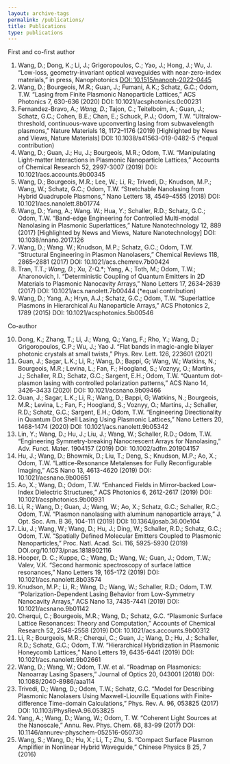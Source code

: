 ```yaml
---
layout: archive-tags
permalink: /publications/
title: Publications
type: publications
---
```


First and co-first author  

1.   Wang, D.; Dong, K.; Li, J.; Grigoropoulos, C.; Yao, J.; Hong, J.; Wu, J. “Low-loss, geometry-invariant optical waveguides with near-zero-index materials,” in press, Nanophotonics [DOI: 10.1515/nanoph-2022-0445](https://www.degruyter.com/document/doi/10.1515/nanoph-2022-0445/html)
2.   Wang, D.; Bourgeois, M.R.; Guan, J.; Fumani, A.K.; Schatz, G.C.; Odom, T.W. “Lasing from Finite Plasmonic Nanoparticle Lattices,” ACS Photonics 7, 630-636 (2020) DOI: 10.1021/acsphotonics.0c00231  
3.   Fernandez-Bravo, A.*; Wang, D.*; Tajon, C.; Teitelboim, A.; Guan, J.; Schatz, G.C.; Cohen, B.E.; Chan, E.; Schuck, P.J.; Odom, T.W. “Ultralow-threshold, continuous-wave upconverting lasing from subwavelength plasmons,” Nature Materials 18, 1172–1176 (2019) [Highlighted by News and Views, Nature Materials] DOI: 10.1038/s41563-019-0482-5 (*equal contribution)  
4.   Wang, D.; Guan, J.; Hu, J.; Bourgeois, M.R.; Odom, T.W. “Manipulating Light-matter Interactions in Plasmonic Nanoparticle Lattices,” Accounts of Chemical Research 52, 2997-3007 (2019) DOI: 10.1021/acs.accounts.9b00345  
5.   Wang, D.; Bourgeois, M.R.; Lee, W.; Li, R.; Trivedi, D.; Knudson, M.P.; Wang, W.; Schatz, G.C.; Odom, T.W. “Stretchable Nanolasing from Hybrid Quadrupole Plasmons,” Nano Letters 18, 4549–4555 (2018) DOI: 10.1021/acs.nanolett.8b01774  
6.   Wang, D.; Yang, A.; Wang. W.; Hua, Y.; Schaller, R.D.; Schatz, G.C.; Odom, T.W. “Band-edge Engineering for Controlled Multi-modal Nanolasing in Plasmonic Superlattices,” Nature Nanotechnology 12, 889 (2017) [Highlighted by News and Views, Nature Nanotechnology] DOI: 10.1038/nnano.2017.126  
7.   Wang, D.; Wang. W.; Knudson, M.P.; Schatz, G.C.; Odom, T.W. “Structural Engineering in   Plasmon Nanolasers,” Chemical Reviews 118, 2865–2881 (2017) DOI: 10.1021/acs.chemrev.7b00424  
8.   Tran, T.T.*; Wang, D.*; Xu, Z-Q.*; Yang, A.; Toth, M.; Odom, T.W.; Aharonovich, I. “Deterministic Coupling of Quantum Emitters in 2D Materials to Plasmonic Nanocavity Arrays,” Nano Letters 17, 2634-2639 (2017) DOI: 10.1021/acs.nanolett.7b00444 (*equal contribution)  
9.   Wang, D.; Yang, A.; Hryn, A.J.; Schatz, G.C.; Odom, T.W. “Superlattice Plasmons in Hierarchical Au Nanoparticle Arrays,” ACS Photonics 2, 1789 (2015) DOI: 10.1021/acsphotonics.5b00546    

Co-author

10. Dong, K.; Zhang, T.; Li, J.; Wang, Q.; Yang, F.; Rho, Y.; Wang, D.; Grigoropoulos, C.P.; Wu, J.; Yao J. “Flat bands in magic-angle bilayer photonic crystals at small twists,” Phys. Rev. Lett. 126, 223601 (2021)  
11. Guan, J.; Sagar, L.K.; Li, R.; Wang, D.; Bappi, G; Wang, W.; Watkins, N.; Bourgeois, M.R.; Levina, L.; Fan, F.; Hoogland, S.; Voznyy, O.; Martins, J.; Schaller, R.D.; Schatz, G.C.; Sargent, E.H.; Odom, T.W. “Quantum dot-plasmon lasing with controlled polarization patterns,” ACS Nano 14, 3426–3433 (2020) DOI: 10.1021/acsnano.9b09466  
12. Guan, J.; Sagar, L.K.; Li, R.; Wang, D.; Bappi, G; Watkins, N.; Bourgeois, M.R.; Levina, L.; Fan, F.; Hoogland, S.; Voznyy, O.; Martins, J.; Schaller, R.D.; Schatz, G.C.; Sargent, E.H.; Odom, T.W. “Engineering Directionality in Quantum Dot Shell Lasing Using Plasmonic Lattices,” Nano Letters 20, 1468-1474 (2020) DOI: 10.1021/acs.nanolett.9b05342  
13. Lin, Y.; Wang, D.; Hu, J.; Liu, J.; Wang, W.; Schaller, R.D.; Odom, T.W. “Engineering Symmetry-breaking Nanocrescent Arrays for Nanolasing,” Adv. Funct. Mater. 1904157 (2019) DOI: 10.1002/adfm.201904157  
14. Hu, J.; Wang, D.; Bhowmik, D.; Liu, T.; Deng, S.; Knudson, M.P.; Ao, X.; Odom, T.W. “Lattice-Resonance Metalenses for Fully Reconfigurable Imaging,” ACS Nano 13, 4613-4620 (2019) DOI: 10.1021/acsnano.9b00651  
15. Ao, X.; Wang, D.; Odom, T.W. “Enhanced Fields in Mirror-backed Low-Index Dielectric Structures,” ACS Photonics 6, 2612-2617 (2019) DOI: 10.1021/acsphotonics.9b00931  
16. Li, R.; Wang, D.; Guan, J.; Wang, W.; Ao, X.; Schatz, G.C.; Schaller, R.C.; Odom, T.W. “Plasmon nanolasing with aluminum nanoparticle arrays,” J. Opt. Soc. Am. B 36, 104-111 (2019) DOI: 10.1364/josab.36.00e104  
17. Liu, J.; Wang, W.; Wang, D.; Hu, J.; Ding, W.; Schaller, R.D.; Schatz, G.C.; Odom, T.W. “Spatially Defined Molecular Emitters Coupled to Plasmonic Nanoparticles,” Proc. Natl. Acad. Sci. 116, 5925-5930 (2019) DOI.org/10.1073/pnas.1818902116  
18. Hooper, D. C.; Kuppe, C.; Wang, D.; Wang, W.; Guan, J.; Odom, T.W.; Valev, V.K. “Second harmonic spectroscopy of surface lattice resonances,” Nano Letters 19, 165-172 (2019) DOI: 10.1021/acs.nanolett.8b03574  
19. Knudson, M.P.; Li, R.; Wang, D.; Wang, W.; Schaller, R.D.; Odom, T.W. “Polarization-Dependent Lasing Behavior from Low-Symmetry Nanocavity Arrays,” ACS Nano 13, 7435-7441 (2019) DOI: 10.1021/acsnano.9b01142  
20. Cherqui, C.; Bourgeois, M.R.; Wang, D.; Schatz, G.C. “Plasmonic Surface Lattice Resonances: Theory and Computation,” Accounts of Chemical Research 52, 2548-2558 (2019) DOI: 10.1021/acs.accounts.9b00312  
21. Li, R.; Bourgeois, M.R.; Cherqui, C.; Guan, J.; Wang, D.; Hu, J.; Schaller, R.D.; Schatz, G.C.; Odom, T.W. “Hierarchical Hybridization in Plasmonic Honeycomb Lattices,” Nano Letters 19, 6435-6441 (2019) DOI: 10.1021/acs.nanolett.9b02661  
22. Wang, D.; Wang, W.; Odom, T.W. et al. “Roadmap on Plasmonics: Nanoarray Lasing Spasers,” Journal of Optics 20, 043001 (2018) DOI: 10.1088/2040-8986/aaa114  
23. Trivedi, D.; Wang, D.; Odom, T.W.; Schatz, G.C. “Model for Describing Plasmonic Nanolasers Using Maxwell-Liouville Equations with Finite-difference Time-domain Calculations,” Phys. Rev. A. 96, 053825 (2017) DOI: 10.1103/PhysRevA.96.053825  
24. Yang, A.; Wang, D.; Wang, W.; Odom, T. W. “Coherent Light Sources at the Nanoscale,” Annu. Rev. Phys. Chem. 68, 83-99 (2017) DOI: 10.1146/annurev-physchem-052516-050730  
25. Wang, S.; Wang, D.; Hu, X.; Li, T.; Zhu, S. “Compact Surface Plasmon Amplifier in Nonlinear Hybrid Waveguide,” Chinese Physics B 25, 7 (2016)  
